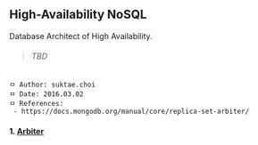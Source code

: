 ## High-Availability NoSQL
Database Architect of High Availability.

>###### TBD

```
ㅁ Author: suktae.choi
ㅁ Date: 2016.03.02
ㅁ References:
 - https://docs.mongodb.org/manual/core/replica-set-arbiter/
```

#### 1. [Arbiter](https://docs.mongodb.org/manual/core/replica-set-arbiter/)
